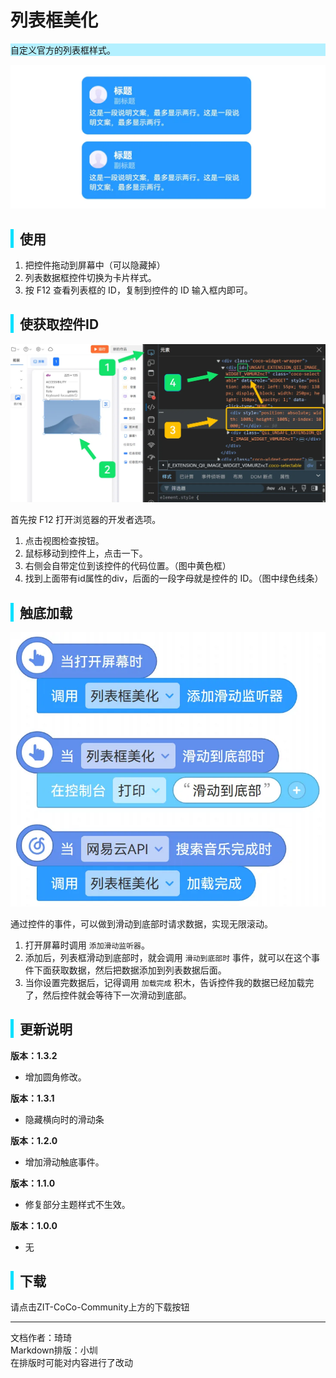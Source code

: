 # 列表框美化
<div style="background-color: rgb(180, 240, 255);">
  自定义官方的列表框样式。
</div>

![样式：列表框](images/1.png)

<div style="border-left: 5px solid rgb(0, 225, 255); padding-left: 10px;">
<h2>使用</h2>
</div>

1. 把控件拖动到屏幕中（可以隐藏掉）
2. 列表数据框控件切换为卡片样式。
3. 按 F12 查看列表框的 ID，复制到控件的 ID 输入框内即可。

<div style="border-left: 5px solid rgb(0, 225, 255); padding-left: 10px;">
<h2>使获取控件ID</h2>
</div>

![获取控件ID的图例](images/2.png)

首先按 F12 打开浏览器的开发者选项。
1. 点击视图检查按钮。
2. 鼠标移动到控件上，点击一下。
3. 右侧会自带定位到该控件的代码位置。（图中黄色框）
4. 找到上面带有id属性的div，后面的一段字母就是控件的 ID。（图中绿色线条）

<div style="border-left: 5px solid rgb(0, 225, 255); padding-left: 10px;">
<h2>触底加载</h2>
</div>

![积木](images/3.png)

通过控件的事件，可以做到滑动到底部时请求数据，实现无限滚动。
1. 打开屏幕时调用 `添加滑动监听器`。
2. 添加后，列表框滑动到底部时，就会调用 `滑动到底部时` 事件，就可以在这个事件下面获取数据，然后把数据添加到列表数据后面。
3. 当你设置完数据后，记得调用 `加载完成` 积木，告诉控件我的数据已经加载完了，然后控件就会等待下一次滑动到底部。

<div style="border-left: 5px solid rgb(0, 225, 255); padding-left: 10px;">
<h2>更新说明</h2>
</div>

**版本：1.3.2**
- 增加圆角修改。

**版本：1.3.1**
- 隐藏横向时的滑动条

**版本：1.2.0**
- 增加滑动触底事件。

**版本：1.1.0**
- 修复部分主题样式不生效。

**版本：1.0.0**
- 无


<div style="border-left: 5px solid rgb(0, 225, 255); padding-left: 10px;">
<h2> 下载</h2>
</div>
请点击ZIT-CoCo-Community上方的下载按钮

---
文档作者：琦琦  
Markdown排版：小圳  
在排版时可能对内容进行了改动  